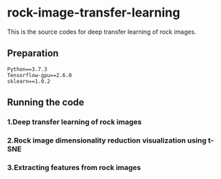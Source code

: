 # rock-image-transfer-learning
This is the source codes for deep transfer learning of rock images.
## Preparation
    Python==3.7.3
    Tensorflow-gpu==2.6.0
    sklearn==1.0.2
## Running the code
### 1.Deep transfer learning of rock images

### 2.Rock image dimensionality reduction visualization using t-SNE

### 3.Extracting features from rock images

